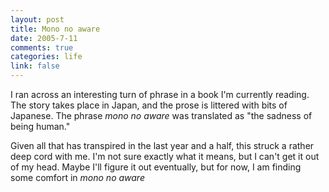 ```yaml
--- 
layout: post
title: Mono no aware
date: 2005-7-11
comments: true
categories: life
link: false
---
```

I ran across an interesting turn of phrase in a book I'm currently reading. The story takes place in Japan, and the prose is littered with bits of Japanese. The phrase <i>mono no aware</i> was translated as "the sadness of being human."

Given all that has transpired in the last year and a half, this struck a rather deep cord with me. I'm not sure exactly what it means, but I can't get it out of my head. Maybe I'll figure it out eventually, but for now, I am finding some comfort in <i>mono no aware</i>
